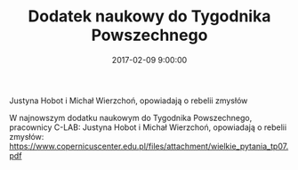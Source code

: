 ﻿---
layout: post
title:  "Dodatek naukowy do Tygodnika Powszechnego"
date:   2017-02-09 9:00:00
image: /images/paper.png
---

Justyna Hobot i Michał Wierzchoń, opowiadają o rebelii zmysłów

W najnowszym dodatku naukowym do Tygodnika Powszechnego, pracownicy C-LAB: Justyna Hobot i Michał Wierzchoń, opowiadają o rebelii zmysłów: https://www.copernicuscenter.edu.pl/files/attachment/wielkie_pytania_tp07.pdf
